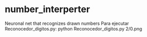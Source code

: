 # number_interperter
Neuronal net that recognizes drawn numbers
Para ejecutar Reconocedor_digitos.py:
python Reconocedor_digitos.py 2/0.png
